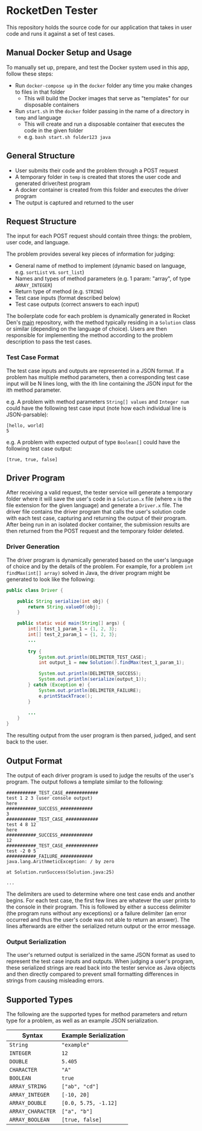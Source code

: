 # RocketDen Tester

This repository holds the source code for our application that takes in user code
and runs it against a set of test cases. 

## Manual Docker Setup and Usage

To manually set up, prepare, and test the Docker system used in this app, follow these steps:

* Run `docker-compose up` in the `docker` folder any time you make changes to files in that folder
  * This will build the Docker images that serve as "templates" for our disposable containers
* Run `start.sh` in the `docker` folder passing in the name of a directory in `temp` and language
  * This will create and run a disposable container that executes the code in the given folder
  * e.g. `bash start.sh folder123 java`

## General Structure

* User submits their code and the problem through a POST request
* A temporary folder in `temp` is created that stores the user code and generated driver/test program
* A docker container is created from this folder and executes the driver program
* The output is captured and returned to the user

## Request Structure

The input for each POST request should contain three things: the problem, user code, and language.

The problem provides several key pieces of information for judging: 

* General name of method to implement (dynamic based on language, e.g. `sortList` vs. `sort_list`)
* Names and types of method parameters (e.g. 1 param: "array", of type `ARRAY_INTEGER`)
* Return type of method (e.g. `STRING`)
* Test case inputs (format described below)
* Test case outputs (correct answers to each input)  

The boilerplate code for each problem is dynamically generated in Rocket Den's 
[main](https://github.com/rocketden/main) repository, with the method typically
residing in a `Solution` class or similar (depending on the language of choice). 
Users are then responsible for implementing the method according to the problem
description to pass the test cases.  

### Test Case Format

The test case inputs and outputs are represented in a JSON format. If a problem has
multiple method parameters, then a corresponding test case input will be N lines long, 
with the ith line containing the JSON input for the ith method parameter. 

e.g. A problem with method parameters `String[] values` and `Integer num` could 
have the following test case input (note how each individual line is JSON-parsable): 

```
[hello, world]
5
```

e.g. A problem with expected output of type `Boolean[]` could have the following test
case output:

```
[true, true, false]
```

## Driver Program

After receiving a valid request, the tester service will generate a temporary
folder where it will save the user's code in a `Solution.x` file (where `x` is
the file extension for the given language) and generate a `Driver.x` file. The
driver file contains the driver program that calls the user's solution code with
each test case, capturing and returning the output of their program. After being
run in an isolated docker container, the submission results are then returned 
from the POST request and the temporary folder deleted.

### Driver Generation

The driver program is dynamically generated based on the user's language of choice
and by the details of the problem. For example, for a problem `int findMax(int[] array)`
solved in Java, the driver program might be generated to look like the following:

```java
public class Driver {

    public String serialize(int obj) {
        return String.valueOf(obj);
    }

    public static void main(String[] args) {
        int[] test_1_param_1 = {1, 2, 3};
        int[] test_2_param_1 = {1, 2, 3};
        ...
        
        try {
            System.out.println(DELIMITER_TEST_CASE);
            int output_1 = new Solution().findMax(test_1_param_1);

            System.out.println(DELIMITER_SUCCESS);
            System.out.println(serialize(output_1));
        } catch (Exception e) {
            System.out.println(DELIMITER_FAILURE);
            e.printStackTrace();
        }

        ...
    }
}
```

The resulting output from the user program is then parsed, judged, and 
sent back to the user. 

## Output Format

The output of each driver program is used to judge the results of the user's
program. The output follows a template similar to the following: 

```
###########_TEST_CASE_############
test 1 2 3 (user console output)
here
###########_SUCCESS_############
3
###########_TEST_CASE_############
test 4 8 12
here
###########_SUCCESS_############
12
###########_TEST_CASE_############
test -2 0 5
###########_FAILURE_############
java.lang.ArithmeticException: / by zero

at Solution.runSuccess(Solution.java:25)

...

``` 

The delimiters are used to determine where one test case ends and another begins.
For each test case, the first few lines are whatever the user prints to the console
in their program. This is followed by either a success delimiter (the program runs
without any exceptions) or a failure delimiter (an error occurred and thus the user's
code was not able to return an answer). The lines afterwards are either the serialized
return output or the error message.  


### Output Serialization

The user's returned output is serialized in the same JSON format as used to represent
the test case inputs and outputs. When judging a user's program, these serialized
strings are read back into the tester service as Java objects and then directly
compared to prevent small formatting differences in strings from causing misleading
errors. 


## Supported Types

The following are the supported types for method parameters and return type for 
a problem, as well as an example JSON serialization. 

| Syntax                     | Example Serialization      |
| -------------------------- | -------------------------- |
| `String`                   | `"example"`                |
| `INTEGER`                  | `12`                       |
| `DOUBLE`                   | `5.405`                    |
| `CHARACTER`                | `"A"`                      |
| `BOOLEAN`                  | `true`                     |
| `ARRAY_STRING`             | `["ab", "cd"]`             |
| `ARRAY_INTEGER`            | `[-10, 20]`                |
| `ARRAY_DOUBLE`             | `[0.0, 5.75, -1.12]`       |
| `ARRAY_CHARACTER`          | `["a", "b"]`               |
| `ARRAY_BOOLEAN`            | `[true, false]`            |

